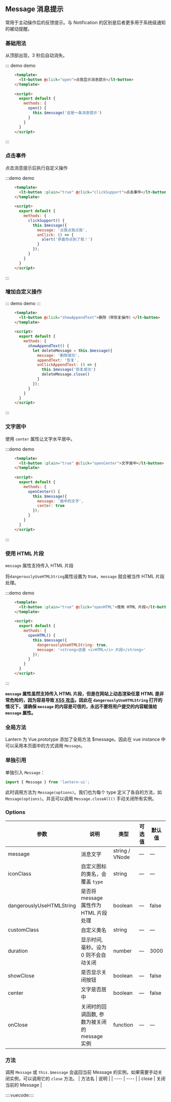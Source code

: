 ## Message 消息提示

常用于主动操作后的反馈提示。与 Notification 的区别是后者更多用于系统级通知的被动提醒。

### 基础用法

从顶部出现，3 秒后自动消失。

::: demo demo
```html
    <template>
      <lt-button @click="open">点我显示消息提示</lt-button>
    </template>
    
    <script>
      export default {
        methods: {
          open() {
            this.$message('这是一条消息提示')
          }
        }
      }
    </script>
```
:::

### 点击事件

点击消息提示后执行自定义操作

:::demo demo
```html
    <template>
      <lt-button :plain="true" @click="clickSupport">点击事件</lt-button>
    </template>
    
    <script>
      export default {
        methods: {
          clickSupport() {
            this.$message({
              message: '点我点我点我',
              onClick: () => {
                alert('恭喜你点到了我！')
              }
            });
          }
        }
      }
    </script>
```
:::

### 增加自定义操作

::: demo demo :::

```html
    <template>
      <lt-button @click="showAppendText">删除（带恢复操作）</lt-button>
    </template>
    
    <script>
      export default {
        methods: {
          showAppendText() {
            let deleteMessage = this.$message({
              message: '删除成功',
              appendText: '恢复',
              onClickAppendText: () => {
                this.$message('恢复成功')
                deleteMessage.close()
              }
            });
          }
        }
      }
    </script>
```
:::

### 文字居中

使用 `center` 属性让文字水平居中。

:::demo demo
```html
    <template>
      <lt-button :plain="true" @click="openCenter">文字居中</lt-button>
    </template>
    
    <script>
      export default {
        methods: {
          openCenter() {
            this.$message({
              message: '居中的文字',
              center: true
            });
          }
        }
      }
    </script>
```
:::

### 使用 HTML 片段

`message` 属性支持传入 HTML 片段

将`dangerouslyUseHTMLString`属性设置为 true，`message` 就会被当作 HTML 片段处理。

:::demo demo

```html
    <template>
      <lt-button :plain="true" @click="openHTML">使用 HTML 片段</lt-button>
    </template>
    
    <script>
      export default {
        methods: {
          openHTML() {
            this.$message({
              dangerouslyUseHTMLString: true,
              message: '<strong>这是 <i>HTML</i> 片段</strong>'
            });
          }
        }
      }
    </script>
```
:::

**`message` 属性虽然支持传入 HTML 片段，但是在网站上动态渲染任意 HTML 是非常危险的，因为容易导致 [XSS 攻击](https://en.wikipedia.org/wiki/Cross-site_scripting)。因此在 `dangerouslyUseHTMLString` 打开的情况下，请确保 `message` 的内容是可信的，**永远不要**将用户提交的内容赋值给 `message` 属性。**

### 全局方法

Lantern 为 Vue.prototype 添加了全局方法 $message。因此在 vue instance 中可以采用本页面中的方式调用 `Message`。

### 单独引用

单独引入 `Message`：

```javascript
import { Message } from 'lantern-ui';
```

此时调用方法为 `Message(options)`。我们也为每个 type 定义了各自的方法，如 `Message(options)`。并且可以调用 `Message.closeAll()` 手动关闭所有实例。

### Options
| 参数      | 说明          | 类型      | 可选值                           | 默认值  |
|---------- |-------------- |---------- |--------------------------------  |-------- |
| message | 消息文字 | string / VNode | — | — |
| iconClass | 自定义图标的类名，会覆盖 `type` | string | — | — |
| dangerouslyUseHTMLString | 是否将 message 属性作为 HTML 片段处理 | boolean | — | false |
| customClass | 自定义类名 | string | — | — |
| duration | 显示时间, 毫秒。设为 0 则不会自动关闭 | number | — | 3000 |
| showClose | 是否显示关闭按钮 | boolean | — | false |
| center | 文字是否居中 | boolean | — | false |
| onClose | 关闭时的回调函数, 参数为被关闭的 message 实例 | function | — | — |

### 方法
调用 `Message` 或 `this.$message` 会返回当前 Message 的实例。如果需要手动关闭实例，可以调用它的 `close` 方法。
| 方法名 | 说明 |
| ---- | ---- |
| close | 关闭当前的 Message |

::::vuecode::::
<script>
  export default {
    methods: {
      open() {
        this.$message('这是一条消息提示');
      },

      openVn() {
        const h = this.$createElement;
        this.$message({
          message: h('p', null, [
            h('span', null, '内容可以是 '),
            h('i', { style: 'color: teal' }, 'VNode')
          ])
        });
      },

      open5() {
        this.$message({
          showClose: true,
          message: '这是一条可关闭的消息提示'
        });
      },

      open6() {
        this.$message({
          showClose: true,
          message: '恭喜你，这是一条成功消息',
        });
      },

      open7() {
        this.$message({
          showClose: true,
          message: '警告哦，这是一条警告消息',
        });
      },

      open8() {
        this.$message({
          showClose: true,
          message: '错了哦，这是一条错误消息',
        });
      },
      
      clickSupport() {
        this.$message({
          message: '点我点我点我',
          onClick: () => {
            alert('恭喜你点到了我！')
          }
        });
      },

      showAppendText() {
        let deleteMessage = this.$message({
          message: '删除成功',
          appendText: '恢复',
          onClickAppendText: () => {
            this.$message('恢复成功')
            deleteMessage.close()
          }
        });
      },

      openCenter() {
        this.$message({
          message: '居中的文字',
          center: true
        });
      },

      openHTML() {
        this.$message({
          dangerouslyUseHTMLString: true,
          message: '<strong>这是 <i>HTML</i> 片段</strong>'
        });
      }
    }
  };
</script>
